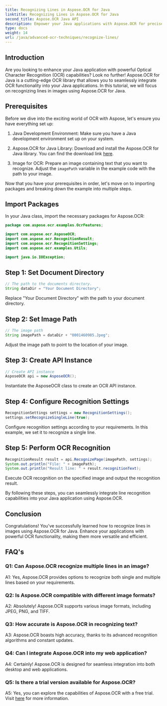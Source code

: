 ```yaml
---
title: Recognizing Lines in Aspose.OCR for Java
linktitle: Recognizing Lines in Aspose.OCR for Java
second_title: Aspose.OCR Java API
description: Empower your Java applications with Aspose.OCR for precise text recognition. Easy integration, high accuracy.
type: docs
weight: 14
url: /java/advanced-ocr-techniques/recognize-lines/
---
```

## Introduction

Are you looking to enhance your Java application with powerful Optical Character Recognition (OCR) capabilities? Look no further! Aspose.OCR for Java is a cutting-edge OCR library that allows you to seamlessly integrate OCR functionality into your Java applications. In this tutorial, we will focus on recognizing lines in images using Aspose.OCR for Java.

## Prerequisites

Before we dive into the exciting world of OCR with Aspose, let's ensure you have everything set up:

1. Java Development Environment: Make sure you have a Java development environment set up on your system.

2. Aspose.OCR for Java Library: Download and install the Aspose.OCR for Java library. You can find the download link [here](https://releases.aspose.com/ocr/java/).

3. Image for OCR: Prepare an image containing text that you want to recognize. Adjust the `imagePath` variable in the example code with the path to your image.

Now that you have your prerequisites in order, let's move on to importing packages and breaking down the example into multiple steps.

## Import Packages

In your Java class, import the necessary packages for Aspose.OCR:

```java
package com.aspose.ocr.examples.OcrFeatures;

import com.aspose.ocr.AsposeOCR;
import com.aspose.ocr.RecognitionResult;
import com.aspose.ocr.RecognitionSettings;
import com.aspose.ocr.examples.Utils;

import java.io.IOException;
```

## Step 1: Set Document Directory

```java
// The path to the documents directory.
String dataDir = "Your Document Directory";
```

Replace "Your Document Directory" with the path to your document directory.

## Step 2: Set Image Path

```java
// The image path
String imagePath = dataDir + "0001460985.Jpeg";
```

Adjust the image path to point to the location of your image.

## Step 3: Create API Instance

```java
// Create API instance
AsposeOCR api = new AsposeOCR();
```

Instantiate the AsposeOCR class to create an OCR API instance.

## Step 4: Configure Recognition Settings

```java
RecognitionSettings settings = new RecognitionSettings();
settings.setRecognizeSingleLine(true);
```

Configure recognition settings according to your requirements. In this example, we set it to recognize a single line.

## Step 5: Perform OCR Recognition

```java
RecognitionResult result = api.RecognizePage(imagePath, settings);
System.out.println("File: " + imagePath);
System.out.println("Result line: " + result.recognitionText);
```

Execute OCR recognition on the specified image and output the recognition result.

By following these steps, you can seamlessly integrate line recognition capabilities into your Java application using Aspose.OCR.

## Conclusion

Congratulations! You've successfully learned how to recognize lines in images using Aspose.OCR for Java. Enhance your applications with powerful OCR functionality, making them more versatile and efficient.

## FAQ's

### Q1: Can Aspose.OCR recognize multiple lines in an image?

A1: Yes, Aspose.OCR provides options to recognize both single and multiple lines based on your requirements.

### Q2: Is Aspose.OCR compatible with different image formats?

A2: Absolutely! Aspose.OCR supports various image formats, including JPEG, PNG, and TIFF.

### Q3: How accurate is Aspose.OCR in recognizing text?

A3: Aspose.OCR boasts high accuracy, thanks to its advanced recognition algorithms and constant updates.

### Q4: Can I integrate Aspose.OCR into my web application?

A4: Certainly! Aspose.OCR is designed for seamless integration into both desktop and web applications.

### Q5: Is there a trial version available for Aspose.OCR?

A5: Yes, you can explore the capabilities of Aspose.OCR with a free trial. Visit [here](https://releases.aspose.com/) for more information.
